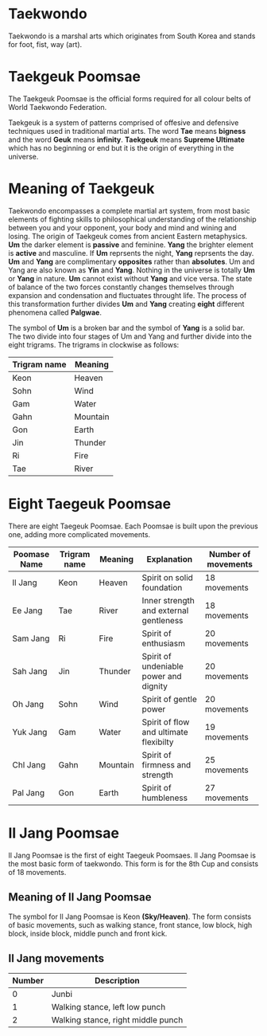 # Taekwondo
Taekwondo is a marshal arts which originates from South Korea and stands for foot, fist, way (art).

# Taekgeuk Poomsae
The Taekgeuk Poomsae is the official forms required for all colour belts of World Taekwondo Federation.

Taekgeuk is a system of patterns comprised of offesive and defensive techniques used in traditional martial arts. 
The word **Tae** means **bigness** and the word **Geuk** means **infinity**. **Taekgeuk** means **Supreme Ultimate** which has no beginning or end but it is the origin of everything in the universe.

# Meaning of Taekgeuk
Taekwondo encompasses a complete martial art system, from most basic elements of fighting skills to philosophical understanding of the relationship between you and your opponent, your body and mind and wining and losing. The origin of Taekgeuk comes from ancient Eastern metaphysics. **Um** the darker element is **passive** and feminine. **Yang** the brighter element is **active** and masculine. If **Um** reprsents the night, **Yang** reprsents the day. **Um** and **Yang** are complimentary **opposites** rather than **absolutes**. Um and Yang are also known as **Yin** and **Yang**. Nothing in the universe is totally **Um** or **Yang** in nature. **Um** cannot exist without **Yang** and vice versa. The state of balance of the two forces constantly changes themselves through expansion and condensation and fluctuates throught life. The process of this transformation further divides **Um** and **Yang** creating **eight** different phenomena called **Palgwae**. 

The symbol of **Um** is a broken bar and the symbol of **Yang** is a solid bar. The two divide into four stages of Um and Yang and further divide into the eight trigrams. The trigrams in clockwise as follows: 

| Trigram name | Meaning |
| ----------- | ----------- |
| Keon | Heaven |
| Sohn | Wind |
| Gam | Water |
| Gahn | Mountain |
| Gon | Earth |
| Jin | Thunder |
| Ri | Fire |
| Tae | River |

# Eight Taegeuk Poomsae
There are eight Taegeuk Poomsae. Each Poomsae is built upon the previous one, adding more complicated movements. 

| Poomase Name | Trigram name | Meaning | Explanation | Number of movements |
| ----------- | ----------- | ----------- | ----------- |----------- |
| Il Jang | Keon | Heaven | Spirit on solid foundation | 18 movements  | 
| Ee Jang | Tae | River | Inner strength and external gentleness | 18 movements |
| Sam Jang | Ri | Fire | Spirit of enthusiasm  | 20 movements |
| Sah Jang | Jin | Thunder | Spirit of undeniable power and dignity | 20 movements | 
| Oh Jang | Sohn | Wind | Spirit of gentle power | 20 movements |
| Yuk Jang | Gam | Water | Spirit of flow and ultimate flexibilty | 19 movements |
| Chl Jang | Gahn | Mountain | Spirit of firmness and strength | 25 movements |
| Pal Jang | Gon | Earth | Spirit of humbleness | 27 movements |


# Il Jang Poomsae
Il Jang Poomsae is the first of eight Taegeuk Poomsaes. 
Il Jang Poomsae is the most basic form of taekwondo.
This form is for the 8th Cup and consists of 18 movements.

## Meaning of Il Jang Poomsae
The symbol for Il Jang Poomsae is Keon **(Sky/Heaven)**. 
The form consists of basic movements, such as walking stance, front stance, low block, high block, inside block, middle punch and front kick.

## Il Jang movements
| Number | Description | 
| ----------- | ----------- | 
| 0  | Junbi |
| 1  | Walking stance, left low punch |
| 2  | Walking stance, right middle punch |



